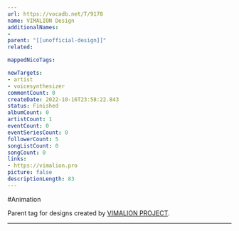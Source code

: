 ```yaml
---
url: https://vocadb.net/T/9178
name: VIMALION Design
additionalNames: 
- 
parent: "[[unofficial-design]]"
related:

mappedNicoTags:

newTargets:
- artist
- voicesynthesizer
commentCount: 0
createDate: 2022-10-16T23:58:22.843
status: Finished
albumCount: 0
artistCount: 1
eventCount: 0
eventSeriesCount: 0
followerCount: 5
songListCount: 0
songCount: 0
links: 
- https://vimalion.pro
picture: false
descriptionLength: 83
---
```


#Animation

Parent tag for designs created by [VIMALION PROJECT](https://vocadb.net/Ar/110180).

---

